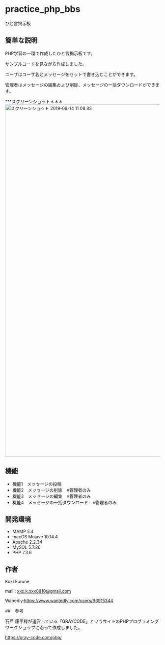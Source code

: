 # practice_php_bbs
 
ひと言掲示板
 
## 簡単な説明
 
PHP学習の一環で作成したひと言掲示板です。

サンプルコードを見ながら作成しました。

ユーザはユーザ名とメッセージをセットで書き込むことができます。

管理者はメッセージの編集および削除、メッセージの一括ダウンロードができます。

***スクリーンショット＊＊＊
<img width="1142" alt="スクリーンショット 2019-09-14 11 08 33" src="https://user-images.githubusercontent.com/48795394/64902319-38794200-d6e0-11e9-9be1-239ed3ab2fe2.png">

## 機能
 
- 機能1　メッセージの投稿
- 機能2　メッセージの削除　※管理者のみ
- 機能3　メッセージの編集　※管理者のみ
- 機能4　メッセージの一括ダウンロード　※管理者のみ

## 開発環境

- MAMP 5.4
- macOS Mojave 10.14.4
- Apache 2.2.34 
- MySQL 5.7.26
- PHP 7.3.6

## 作者

Koki Furune

mail : xxx.k.xxx0810@gmail.com

Wanedly:https://www.wantedly.com/users/96915344

##　参考

石戸 康平様が運営している「GRAYCODE」というサイトのPHPプログラミングワークショップに沿って作成しました。

https://gray-code.com/php/
